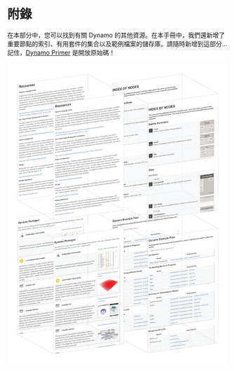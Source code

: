 # 附錄

在本部分中，您可以找到有關 Dynamo 的其他資源。在本手冊中，我們還新增了重要節點的索引、有用套件的集合以及範例檔案的儲存庫。請隨時新增到這部分...記住，[Dynamo Primer](https://github.com/DynamoDS/DynamoPrimer) 是開放原始碼！

&#x20;

![](./images/a-cover.png)
